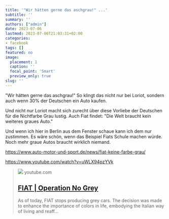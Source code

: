 ```yaml
---
title: '"Wir hätten gerne das aschgrau!" ...'
subtitle: ''
summary: ''
authors: ["admin"]
date: 2023-07-06
lastmod: 2023-07-06T21:03:31+02:00
categories:
- facebook
tags: []
featured: no
image:
  placement: 1
  caption: ''
  focal_point: 'Smart'
  preview_only: true
slug: ''
---
```

"Wir hätten gerne das aschgrau!" So klingt das nicht nur bei Loriot, sondern auch wenn 30% der Deutschen ein Auto kaufen.

Und nicht nur Loriot macht sich zurecht über diese Vorliebe der Deutschen für die Nichtfarbe Grau lustig. Auch Fiat findet: "Die Welt braucht kein weiteres graues Auto."

Und wenn ich hier in Berlin aus dem Fenster schaue kann ich dem nur zustimmen. Es wäre schön, wenn das Beispiel Fiats Schule machen würde. Noch mehr graue Autos braucht wirklich niemand.  

https://www.auto-motor-und-sport.de/news/fiat-keine-farbe-grau/

https://www.youtube.com/watch?v=uWLX94pzYVk
> [![](https://i.ytimg.com/vi/uWLX94pzYVk/maxresdefault.jpg)](https://www.youtube.com/watch?v=uWLX94pzYVk)
> youtube.com
> ## [FIAT | Operation No Grey​](https://www.youtube.com/watch?v=uWLX94pzYVk)
>
>As of today, FIAT stops producing grey cars. The decision was made to enhance the importance of colors in life, embodying the Italian way of living and reaff...

